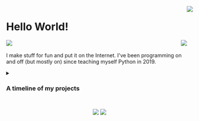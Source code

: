 <picture>
<img align="right" height=160 src="https://streak-stats.demolab.com?user=toasterofbread&theme=catppuccin-mocha&hide_border=true&date_format=%5BY%20%5DM%20j&card_width=150&type=png&background=290F0F00&hide_total_contributions=true&hide_longest_streak=true">
</picture>

# Hello World!

<picture>
  <img src="https://skillicons.dev/icons?i=godot,kotlin,androidstudio,py,cpp">
</picture>

<picture>
  <img align="right" src="https://skillicons.dev/icons?i=linux,vscode">
</picture>

<br>

I make stuff for fun and put it on the Internet. I've been programming on and off (but mostly on) since teaching myself Python in 2019.

<details>
  <summary><h3>A timeline of my projects</h3></summary>

### 2024

---

<div>
  <picture>
    <img align="right" height=300 src="images/SinkSabre-1.png">
  </picture>

  ### [SinkSabre](https://github.com/toasterofbread/sinksabre)
  The solution I was using to transfer Beat Saber maps onto my Quest (SinkSaber) was suddenly removed one day, so naturally I had to implement a solution myself.

  I used Compose Multiplatform again, and it was really satisfying to reuse [code I'd originally written for SpMp](https://github.com/toasterofbread/spmp) and see how quickly I could put the UI together.

  This is probably the first legitimately useful project (not including small scripts) that I've put together and fully completed, and I did it in just 5 days.
</div>

<br>
<br>
<br>

### [mediasession-kt](https://github.com/toasterofbread/mediasession-kt)

While looking for a way to add OS media session integration to SpMp, I did find a working Java library, but I wanted a solution that would also work with [spmp-server](https://github.com/toasterofbread/spmp-server) (which uses Kotlin/Native), so I implemented the DBus MPRIS protocol myself.

### [ytm-kt](https://github.com/toasterofbread/ytm-kt)

A developer in the SpMp Discord who was creating their own music app mentioned they were looking at SpMp's code for interfacing with YouTube's API but didn't like that it was mixed with UI code in some places.

I'd been planning on making the API code into its own library anyway, so I offered to get the project started. It took me about a week to separate and clean the code, and add some (very) basic documentation and a sample file.

### 2022~2024 (ongoing)

---

<div>
  <picture>
    <img align="right" height=300 src="images/SpMp-2.png">
  </picture>
  <picture>
    <img align="right" height=300 src="images/SpMp-1.png">
  </picture>

  ### [SpMp](https://github.com/toasterofbread/spmp)
  A YouTube Music client for both Android and Linux I've been making since August 2022 using Compose Multiplatform.
  I've implemented useful queue manipulation features, as well as language and metadata customisation options.
  
  Seeing poor song title translations on a daily basis in the official app and not being able to change them was a great motivator.
</div>

<br>
<br>
<br>
<br>
<br>
<br>

### 2022
---

<div>
  <picture>
    <img align="right" height=200 src="images/RE.gif">
  </picture>

  ### [RE](https://github.com/toasterofbread/RE)
  ```
  A basic 2D and 3D game engine I made as my first C++ project, including a basic voxel implementation.
  As far as the engine API goes, it's basically a remake of Godot.
  I ported this project to the PS Vita at one point, but I can't remember how to get through the dependency hell to rebuild it now.
  ```
</div>

<br>
<br>

<div>
  <picture>
    <img align="right" height=200 src="images/Kakutroid-1.png">
  </picture>

  ### [Kakutroid](https://github.com/toasterofbread/Kakutroid)
  ```
  A Metroidvania with simple geometric graphics and Celeste-inspired movement.
  Another project I planned to finish and release but was never able to, although this got much closer than Dino.
  I will probably revisit this idea/project at some point.
  ```
</div>

<br>
<br>
<br>

### 2021
---

<div>
  <picture>
    <img align="right" height=200 src="images/GO2021-1.png">
  </picture>

  ### [Game Off 2021 entry](https://github.com/toasterofbread/Game-Off-2021)
  ```
  A project I started as an entry to the 2021 Github Game Off, involving an in-game scripting language.
  Implementing a language in GDScript was a lot harder than I had expected, but I was able to get basic logic, functions, and variables working.
  It became clear pretty quickly that I wouldn't finish it in time for submission, but it was still worth it for the experience.
  ```
</div>

<br>
<br>

<div>
  <picture>
    <img align="right" height=200 src="images/DINO.gif">
  </picture>

  ### [Untitled Dino Game](https://github.com/toasterofbread/Untitled-Dino-Game)
  ```
  A simple p2p infinite runner game I made in Godot in about a week.
  This was the first project I started with the intent to actually complete and release it.
  My motivation for the runner idea didn't last for very long though.
  ```
</div>

<br>
<br>

<div>
  <picture>
    <img align="right" height=200 src="images/MPF.gif">
  </picture>

  ### [Metroid in Godot (again)](https://github.com/toasterofbread/godot-metroid-engine)
  ```
  My third (and so far most recent) crack at a 2D Metroid game in Godot.
  This time I actually completed all of Samus's mechanics (including grapple and spider).
  Then I moved on to fun things like menu UI, levels, and enemies.

  The second attempt died after a single week because I spent hours thinking about the story instead of planning the software.
  ```
</div>

<br>

### 2020
---

<div>
  <picture>
    <img align="right" height=200 src="images/OME.gif">
  </picture>
  
  ### [Super Metroid in Godot](https://github.com/toasterofbread/original-metroid-engine)
  ```
  A remake of Super Metroid's Samus using the original assets.
  The first project I created with the Godot Engine over the course of about two weeks in summer 2020.
  All the basic movement mechanics from Super are implemented, except the grapple beam.
  Metroid projects are a running theme for me, apparently.
  ```
</div>  

<br>
<br>

<div>
  <picture>
    <img align="right" height=100 src="images/MultiBot.png">
  </picture>
  
  ### [MultiBot](https://github.com/toasterofbread/Multi-Bot-Rewrite)
  ```
  A multi-purpose Discord bot I built after practicing with smaller bot projects in 2019.
  Has a variety of features including timetables, weather, and music playback.
  ```
</div>

### 2019
---

##### - Various Python Discord bots
##### - Python command-line calculator

<br>
<br>
<br>

</details>

##

<p align="center">
  <picture>
    <img height=160 src="http://github-profile-summary-cards.vercel.app/api/cards/profile-details?username=toasterofbread&theme=tokyonight">
  </picture>
  <picture>
    <img height=160 src="http://github-profile-summary-cards.vercel.app/api/cards/most-commit-language?username=toasterofbread&theme=tokyonight">
  </picture>
</p>
